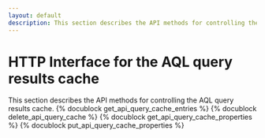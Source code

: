 ```yaml
---
layout: default
description: This section describes the API methods for controlling the AQL query results cache
---
```

HTTP Interface for the AQL query results cache
==============================================

This section describes the API methods for controlling the AQL query results cache.
{% docublock get_api_query_cache_entries %}
{% docublock delete_api_query_cache %}
{% docublock get_api_query_cache_properties %}
{% docublock put_api_query_cache_properties %}

